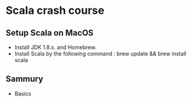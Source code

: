 # Scala crash course

## Setup Scala on MacOS

- Install JDK 1.8.x. and Homebrew.
- Install Scala by the following command :
    brew update && brew install scala

## Sammury

- Basics